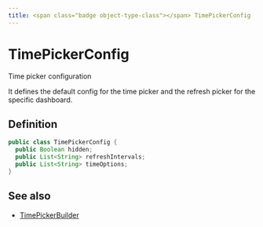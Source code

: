 ```yaml
---
title: <span class="badge object-type-class"></span> TimePickerConfig
---
```

# <span class="badge object-type-class"></span> TimePickerConfig

Time picker configuration

It defines the default config for the time picker and the refresh picker for the specific dashboard.

## Definition

```java
public class TimePickerConfig {
  public Boolean hidden;
  public List<String> refreshIntervals;
  public List<String> timeOptions;
}
```
## See also

 * <span class="badge builder"></span> [TimePickerBuilder](./builder-TimePickerBuilder.md)
